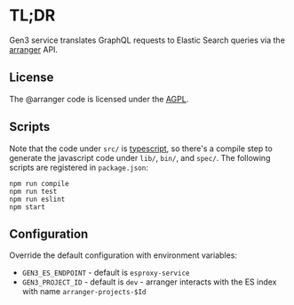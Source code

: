# TL;DR

Gen3 service translates GraphQL requests to Elastic Search queries via the [arranger](https://www.npmjs.com/package/@arranger/server) API.

## License

The @arranger code is licensed under the [AGPL](https://github.com/overture-stack/arranger/blob/master/LICENSE).

## Scripts

Note that the code under `src/` is [typescript](https://www.typescriptlang.org/), 
so there's a compile step
to generate the javascript code under `lib/`, `bin/`, and `spec/`.
The following scripts are registered in `package.json`:

```
npm run compile
npm run test
npm run eslint
npm start
```

## Configuration

Override the default configuration with environment variables:

* `GEN3_ES_ENDPOINT` - default is `esproxy-service`
* `GEN3_PROJECT_ID` - default is `dev` - arranger interacts with the ES index with name `arranger-projects-$Id`
